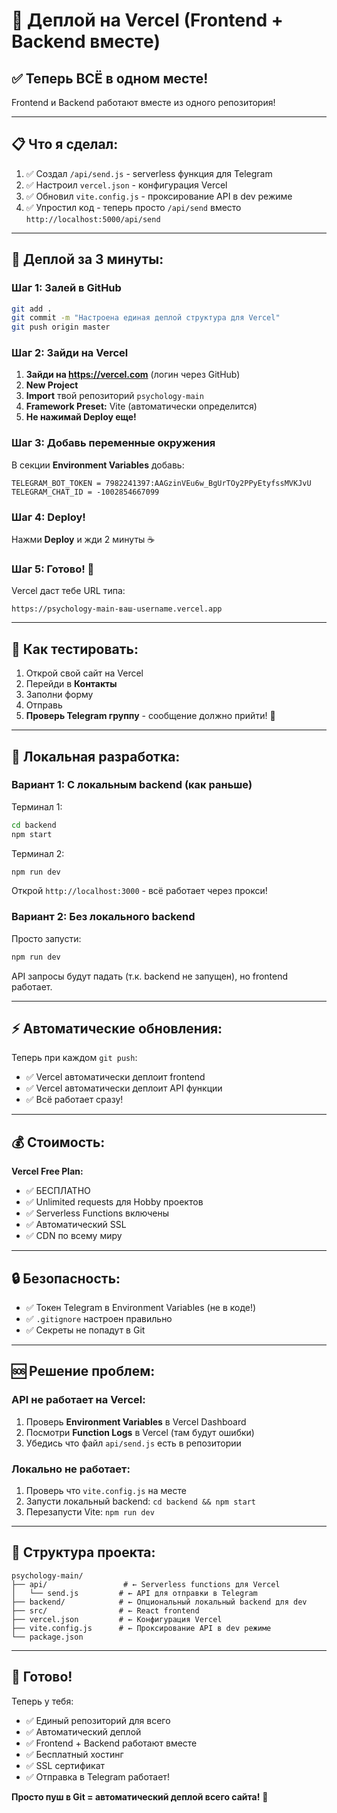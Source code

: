 # 🚀 Деплой на Vercel (Frontend + Backend вместе)

## ✅ Теперь ВСЁ в одном месте!

Frontend и Backend работают вместе из одного репозитория!

---

## 📋 Что я сделал:

1. ✅ Создал `/api/send.js` - serverless функция для Telegram
2. ✅ Настроил `vercel.json` - конфигурация Vercel
3. ✅ Обновил `vite.config.js` - проксирование API в dev режиме
4. ✅ Упростил код - теперь просто `/api/send` вместо `http://localhost:5000/api/send`

---

## 🚀 Деплой за 3 минуты:

### Шаг 1: Залей в GitHub

```bash
git add .
git commit -m "Настроена единая деплой структура для Vercel"
git push origin master
```

### Шаг 2: Зайди на Vercel

1. **Зайди на https://vercel.com** (логин через GitHub)
2. **New Project**
3. **Import** твой репозиторий `psychology-main`
4. **Framework Preset:** Vite (автоматически определится)
5. **Не нажимай Deploy еще!**

### Шаг 3: Добавь переменные окружения

В секции **Environment Variables** добавь:

```
TELEGRAM_BOT_TOKEN = 7982241397:AAGzinVEu6w_BgUrTOy2PPyEtyfssMVKJvU
TELEGRAM_CHAT_ID = -1002854667099
```

### Шаг 4: Deploy!

Нажми **Deploy** и жди 2 минуты ☕

### Шаг 5: Готово! 🎉

Vercel даст тебе URL типа:
```
https://psychology-main-ваш-username.vercel.app
```

---

## 🧪 Как тестировать:

1. Открой свой сайт на Vercel
2. Перейди в **Контакты**
3. Заполни форму
4. Отправь
5. **Проверь Telegram группу** - сообщение должно прийти! 📱

---

## 🔧 Локальная разработка:

### Вариант 1: С локальным backend (как раньше)

Терминал 1:
```bash
cd backend
npm start
```

Терминал 2:
```bash
npm run dev
```

Открой `http://localhost:3000` - всё работает через прокси!

### Вариант 2: Без локального backend

Просто запусти:
```bash
npm run dev
```

API запросы будут падать (т.к. backend не запущен), но frontend работает.

---

## ⚡ Автоматические обновления:

Теперь при каждом `git push`:
- ✅ Vercel автоматически деплоит frontend
- ✅ Vercel автоматически деплоит API функции
- ✅ Всё работает сразу!

---

## 💰 Стоимость:

**Vercel Free Plan:**
- ✅ БЕСПЛАТНО
- ✅ Unlimited requests для Hobby проектов
- ✅ Serverless Functions включены
- ✅ Автоматический SSL
- ✅ CDN по всему миру

---

## 🔒 Безопасность:

- ✅ Токен Telegram в Environment Variables (не в коде!)
- ✅ `.gitignore` настроен правильно
- ✅ Секреты не попадут в Git

---

## 🆘 Решение проблем:

### API не работает на Vercel:

1. Проверь **Environment Variables** в Vercel Dashboard
2. Посмотри **Function Logs** в Vercel (там будут ошибки)
3. Убедись что файл `api/send.js` есть в репозитории

### Локально не работает:

1. Проверь что `vite.config.js` на месте
2. Запусти локальный backend: `cd backend && npm start`
3. Перезапусти Vite: `npm run dev`

---

## 📝 Структура проекта:

```
psychology-main/
├── api/                 # ← Serverless functions для Vercel
│   └── send.js         # ← API для отправки в Telegram
├── backend/            # ← Опциональный локальный backend для dev
├── src/                # ← React frontend
├── vercel.json         # ← Конфигурация Vercel
├── vite.config.js      # ← Проксирование API в dev режиме
└── package.json
```

---

## 🎉 Готово!

Теперь у тебя:
- ✅ Единый репозиторий для всего
- ✅ Автоматический деплой
- ✅ Frontend + Backend работают вместе
- ✅ Бесплатный хостинг
- ✅ SSL сертификат
- ✅ Отправка в Telegram работает!

**Просто пуш в Git = автоматический деплой всего сайта!** 🚀

